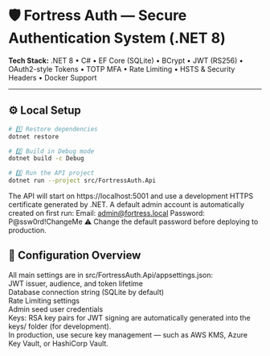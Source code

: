 # 🛡️ Fortress Auth — Secure Authentication System (.NET 8)

**Tech Stack:** .NET 8 • C# • EF Core (SQLite) • BCrypt • JWT (RS256) • OAuth2-style Tokens • TOTP MFA • Rate Limiting • HSTS & Security Headers • Docker Support

---

## ⚙️ Local Setup

```bash
# 1️⃣ Restore dependencies
dotnet restore

# 2️⃣ Build in Debug mode
dotnet build -c Debug

# 3️⃣ Run the API project
dotnet run --project src/FortressAuth.Api

```
The API will start on https://localhost:5001 and use a development HTTPS certificate generated by .NET.
A default admin account is automatically created on first run:
Email: admin@fortress.local
Password: P@ssw0rd!ChangeMe
⚠️ Change the default password before deploying to production.

## 🧰 Configuration Overview 
All main settings are in src/FortressAuth.Api/appsettings.json: <br/>
JWT issuer, audience, and token lifetime<br/>
Database connection string (SQLite by default)<br/>
Rate Limiting settings<br/>
Admin seed user credentials<br/>
Keys: RSA key pairs for JWT signing are automatically generated into the keys/ folder (for development).<br/>
In production, use secure key management — such as AWS KMS, Azure Key Vault, or HashiCorp Vault.<br/>

